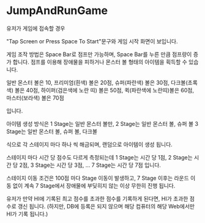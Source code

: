 # JumpAndRunGame

유저가 게임에 접속할 경우

"Tap Screen or Press Space To Start"문구와
게임 시작 화면이 보입니다.

게임 조작 방법은 Space Bar로 점프만 가능하며, Space Bar를 누른 만큼 점프량이 증가 합니다.
점프를 이용해 장애물을 피하거나 몬스터 볼 형태의 아이템을 획득할 수 있습니다.

일반 몬스터 볼은 10,
프리미엄(흰색) 볼은 20점,
슈퍼(파란색) 볼은 30점,
다크볼(초록색) 볼은 40점,
하이퍼(검은색에 노란 띠) 볼은 50점,
퀵(파란색에 노란띠)볼은 60점,
마스터(보라색) 볼은 70점

입니다.

아이템 생성 방식은
1 Stage는 일반 몬스터 볼만,
2 Stage는 일반 몬스터 볼, 슈퍼 볼
3 Stage는 일반 몬스터 볼, 슈퍼 볼, 다크볼

식으로 각 스테이지 마다 하나 씩 해금되며, 랜덤으로 아이템이 생성 됩니다.

스테이지 마다 시간 당 점수도 다르게 측정되는데
1 Stage는 시간 당 1점,
2 Stage는 시간 당 2점,
3 Stage는 시간 당 3점,
...
7 Stage는 시간 당 7점 입니다.

스테이지 이동 조건은 100점 마다 Stage 이동이 발생하고,
7 Stage 이후는 라운드 이동 없이 계속 7 Stage에서
장애물에 부딪히지 않는 이상 무한히 진행 됩니다.

유저가 만약 HI에 기록된 최고 점수를 초과한 점수를 기록하게 된다면,
HI가 초과한 점수로 갱신 됩니다.
(하지만, DB에 등록은 되지 않으며 해당 컴퓨터의 해당 Web에서만 HI가 기록 됩니다.)

